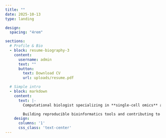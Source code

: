```yaml
---
title: ""
date: 2025-10-13
type: landing

design:
  spacing: "4rem"

sections:
  # Profile & Bio
  - block: resume-biography-3
    content:
      username: admin
      text: ""
      button:
        text: Download CV
        url: uploads/resume.pdf

  # Simple intro
  - block: markdown
    content:
      text: |-
        Computational biologist specializing in **single-cell omics** and **drug target discovery**.

        Building reproducible bioinformatics tools and contributing to open-source research.
    design:
      columns: '1'
      css_class: 'text-center'
---
```

